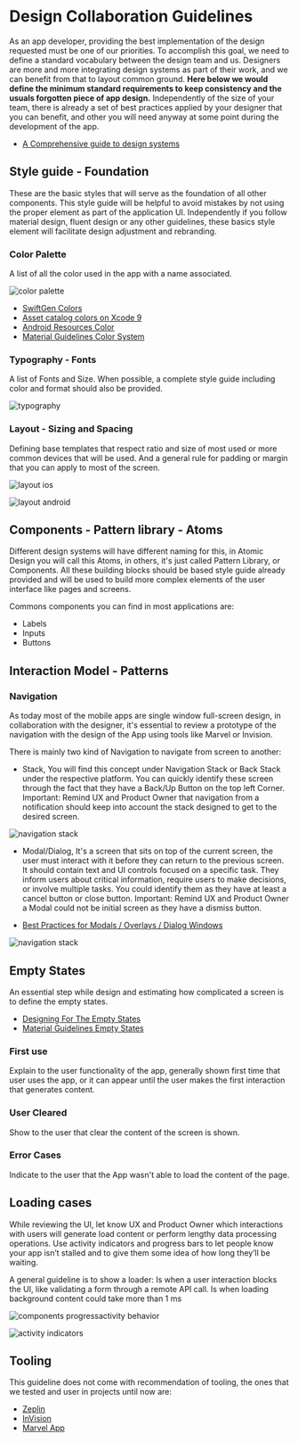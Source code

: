 # Design Collaboration Guidelines

As an app developer, providing the best implementation of the design requested must be one of our priorities. To accomplish this goal, we need to define a standard vocabulary between the design team and us. Designers are more and more integrating design systems as part of their work, and we can benefit from that to layout common ground. **Here below we would define the minimum standard requirements to keep consistency and the usuals forgotten piece of app design.** Independently of the size of your team, there is already a set of best practices applied by your designer that you can benefit, and other you will need anyway at some point during the development of the app.

* [A Comprehensive guide to design systems](https://www.invisionapp.com/blog/guide-to-design-systems/)

## Style guide - Foundation
These are the basic styles that will serve as the foundation of all other components. This style guide will be helpful to avoid mistakes by not using the proper element as part of the application UI. Independently if you follow material design, fluent design or any other guidelines, these basics style element will facilitate design adjustment and rebranding.

### Color Palette
A list of all the color used in the app with a name associated.

![color palette](./assets/color-palette.png)

* [SwiftGen Colors](https://github.com/SwiftGen/SwiftGen#colors)
* [Asset catalog colors on Xcode 9](https://blog.zeplin.io/asset-catalog-colors-on-xcode-9-c4fdccc0381a)
* [Android Resources Color](https://developer.android.com/guide/topics/resources/more-resources.html#Color)
* [Material Guidelines Color System](https://material.io/guidelines/style/color.html#color-color-system)

### Typography - Fonts
A list of Fonts and Size. When possible, a complete style guide including color and format should also be provided.

![typography](./assets/typography.png)

### Layout - Sizing and Spacing
Defining base templates that respect ratio and size of most used or more common devices that will be used. And a general rule for padding or margin that you can apply to most of the screen.

![layout ios](./assets/layout-ios.png)

![layout android](./assets/layout-android.png)

## Components - Pattern library - Atoms
Different design systems will have different naming for this, in Atomic Design you will call this Atoms, in others, it's just called Pattern Library, or Components. All these building blocks should be based style guide already provided and will be used to build more complex elements of the user interface like pages and screens.

Commons components  you can find in most applications are:
* Labels
* Inputs
* Buttons

## Interaction Model - Patterns

### Navigation
As today most of the mobile apps are single window full-screen design, in collaboration with the designer, it's essential to review a prototype of the navigation with the design of the App using tools like Marvel or Invision.

There is mainly two kind of Navigation to navigate from screen to another:

* Stack, You will find this concept under Navigation Stack or Back Stack under the respective platform. You can quickly identify these screen through the fact that they have a Back/Up Button on the top left Corner.
Important: Remind UX and Product Owner that navigation from a notification should keep into account the stack designed to get to the desired screen.

![navigation stack](./assets/navigation-stack.png)

* Modal/Dialog, It's a screen that sits on top of the current screen, the user must interact with it before they can return to the previous screen. It should contain text and UI controls focused on a specific task. They inform users about critical information, require users to make decisions, or involve multiple tasks. You could identify them as they have at least a cancel button or close button.
Important: Remind UX and Product Owner a Modal could not be initial screen as they have a dismiss button.

* [Best Practices for Modals / Overlays / Dialog Windows](https://uxplanet.org/best-practices-for-modals-overlays-dialog-windows-c00c66cddd8c)

![navigation stack](./assets/modal.png)

## Empty States
An essential step while design and estimating how complicated a screen is to define the empty states.

* [Designing For The Empty States](https://tympanus.net/codrops/2013/01/09/designing-for-the-empty-states/)
* [Material Guidelines Empty States](https://material.io/guidelines/patterns/empty-states.html)

### First use
Explain to the user functionality of the app, generally shown first time that user uses the app, or it can appear until the user makes the first interaction that generates content.

### User Cleared
Show to the user that clear the content of the screen is shown.

### Error Cases
Indicate to the user that the App wasn't able to load the content of the page.

## Loading cases
While reviewing the UI, let know UX and Product Owner which interactions with users will generate load content or perform lengthy data processing operations. Use activity indicators and progress bars to let people know your app isn’t stalled and to give them some idea of how long they’ll be waiting.

A general guideline is to show a loader:
Is when a user interaction blocks the UI, like validating a form through a remote API call.
Is when loading background content could take more than 1 ms

![components progressactivity behavior](./assets/components-progressactivity-behavior-loading-files-circular.gif)

![activity indicators](./assets/activity-indicators.gif)

## Tooling

This guideline does not come with recommendation of tooling, the ones that we tested and user in projects until now are:

* [Zeplin](https://zeplin.io/)
* [InVision](https://www.invisionapp.com/)
* [Marvel App](https://marvelapp.com/)